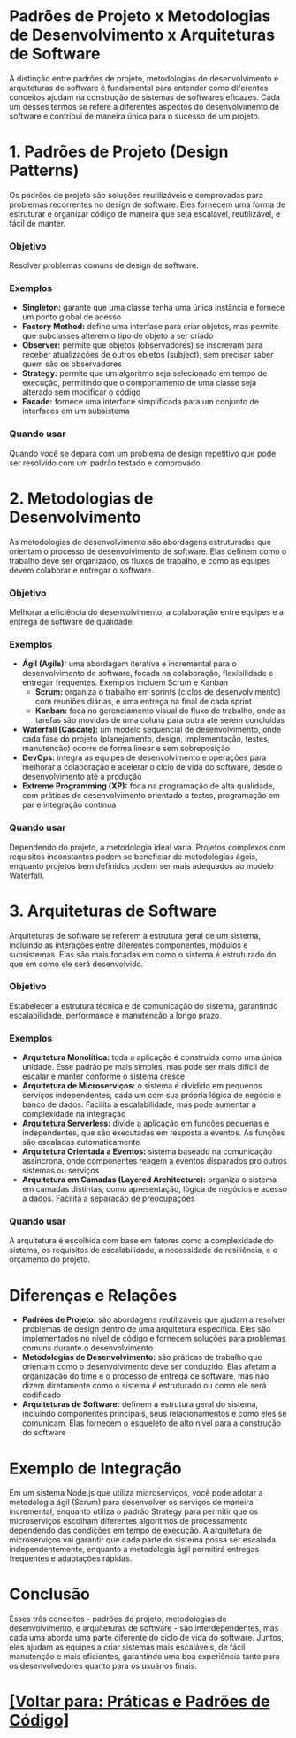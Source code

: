 # Padrões de Projeto x Metodologias de Desenvolvimento x Arquiteturas de Software

A distinção entre padrões de projeto, metodologias de desenvolvimento e arquiteturas de software é fundamental para entender como diferentes conceitos ajudam na construção de sistemas de softwares eficazes. Cada um desses termos se refere a diferentes aspectos do desenvolvimento de software e contribui de maneira única para o sucesso de um projeto.

# 1. Padrões de Projeto (Design Patterns)

Os padrões de projeto são soluções reutilizáveis e comprovadas para problemas recorrentes no design de software. Eles fornecem uma forma de estruturar e organizar código de maneira que seja escalável, reutilizável, e fácil de manter.

### Objetivo

Resolver problemas comuns de design de software.

### Exemplos

- **Singleton:** garante que uma classe tenha uma única instância e fornece um ponto global de acesso
- **Factory Method:** define uma interface para criar objetos, mas permite que subclasses alterem o tipo de objeto a ser criado
- **Observer:** permite que objetos (observadores) se inscrevam para receber atualizações de outros objetos (subject), sem precisar saber quem são os observadores
- **Strategy:** permite que um algoritmo seja selecionado em tempo de execução, permitindo que o comportamento de uma classe seja alterado sem modificar o código
- **Facade:** fornece uma interface simplificada para um conjunto de interfaces em um subsistema

### Quando usar

Quando você se depara com um problema de design repetitivo que pode ser resolvido com um padrão testado e comprovado.

# 2. Metodologias de Desenvolvimento

As metodologias de desenvolvimento são abordagens estruturadas que orientam o processo de desenvolvimento de software. Elas definem como o trabalho deve ser organizado, os fluxos de trabalho, e como as equipes devem colaborar e entregar o software.

### Objetivo

Melhorar a eficiência do desenvolvimento, a colaboração entre equipes e a entrega de software de qualidade.

### Exemplos

- **Ágil (Agile):** uma abordagem iterativa e incremental para o desenvolvimento de software, focada na colaboração, flexibilidade e entregar frequentes. Exemplos incluem Scrum e Kanban
    + **Scrum:** organiza o trabalho em sprints (ciclos de desenvolvimento) com reuniões diárias, e uma entrega na final de cada sprint
    + **Kanban:** foca no gerenciamento visual do fluxo de trabalho, onde as tarefas são movidas de uma coluna para outra até serem concluídas
- **Waterfall (Cascate):** um modelo sequencial de desenvolvimento, onde cada fase do projeto (planejamento, design, implementação, testes, manutenção) ocorre de forma linear e sem sobreposição
- **DevOps:** integra as equipes de desenvolvimento e operações para melhorar a colaboração e acelerar o ciclo de vida do software, desde o desenvolvimento até a produção
- **Extreme Programming (XP):** foca na programação de alta qualidade, com práticas de desenvolvimento orientado a testes, programação em par e integração contínua

### Quando usar

Dependendo do projeto, a metodologia ideal varia. Projetos complexos com requisitos inconstantes podem se beneficiar de metodologias ágeis, enquanto projetos bem definidos podem ser mais adequados ao modelo Waterfall.

# 3. Arquiteturas de Software

Arquiteturas de software se referem à estrutura geral de um sistema, incluindo as interações entre diferentes componentes, módulos e subsistemas. Elas são mais focadas em como o sistema é estruturado do que em como ele será desenvolvido.

### Objetivo

Estabelecer a estrutura técnica e de comunicação do sistema, garantindo escalabilidade, performance e manutenção a longo prazo.

### Exemplos

- **Arquitetura Monolítica:** toda a aplicação é construída como uma única unidade. Esse padrão pe mais simples, mas pode ser mais difícil de escalar e manter conforme o sistema cresce
- **Arquitetura de Microserviços:** o sistema é dividido em pequenos serviços independentes, cada um com sua própria lógica de negócio e banco de dados. Facilita a escalabilidade, mas pode aumentar a complexidade na integração
- **Arquitetura Serverless:** divide a aplicação em funções pequenas e independentes, que são executadas em resposta a eventos. As funções são escaladas automaticamente
- **Arquitetura Orientada a Eventos:** sistema baseado na comunicação assíncrona, onde componentes reagem a eventos disparados pro outros sistemas ou serviços
- **Arquitetura em Camadas (Layered Architecture):** organiza o sistema em camadas distintas, como apresentação, lógica de negócios e acesso a dados. Facilita a separação de preocupações

### Quando usar

A arquitetura é escolhida com base em fatores como a complexidade do sistema, os requisitos de escalabilidade, a necessidade de resiliência, e o orçamento do projeto.

# Diferenças e Relações

- **Padrões de Projeto:** são abordagens reutilizáveis que ajudam a resolver problemas de design dentro de uma arquitetura específica. Eles são implementados no nível de código e fornecem soluções para problemas comuns durante o desenvolvimento
- **Metodologias de Desenvolvimento:** são práticas de trabalho que orientam como o desenvolvimento deve ser conduzido. Elas afetam a organização do time e o processo de entrega de software, mas não dizem diretamente como o sistema é estruturado ou como ele será codificado
- **Arquiteturas de Software:** definem a estrutura geral do sistema, incluindo componentes principais, seus relacionamentos e como eles se comunicam. Elas fornecem o esqueleto de alto nível para a construção do software

# Exemplo de Integração

Em um sistema Node.js que utiliza microserviços, você pode adotar a metodologia ágil (Scrum) para desenvolver os serviços de maneira incremental, enquanto utiliza o padrão Strategy para permitir que os microserviços escolham diferentes algoritmos de processamento dependendo das condições em tempo de execução. A arquitetura de microserviços vai garantir que cada parte do sistema possa ser escalada independentemente, enquanto a metodologia ágil permitirá entregas frequentes e adaptações rápidas.

# Conclusão

Esses três conceitos - padrões de projeto, metodologias de desenvolvimento, e arquiteturas de software - são interdependentes, mas cada uma aborda uma parte diferente do ciclo de vida do software. Juntos, eles ajudam as equipes a criar sistemas mais escaláveis, de fácil manutenção e mais eficientes, garantindo uma boa experiência tanto para os desenvolvedores quanto para os usuários finais.

# [[Voltar para: Práticas e Padrões de Código]](../1-praticas-padroes-codigo.md)